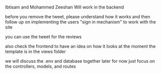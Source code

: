 Ibtisam and Mohammed Zeeshan Will work in the backend

before you remove the tweet, please understand how it works and then follow up on implementing the users "sign in mechanism" to work with the site

you can use the tweet for the reviews

also check the frontend to have an idea on how it looks at the moment the template is in the views folder

we will discuss the .env and database together later for now just focus on the controllers, models, and routes